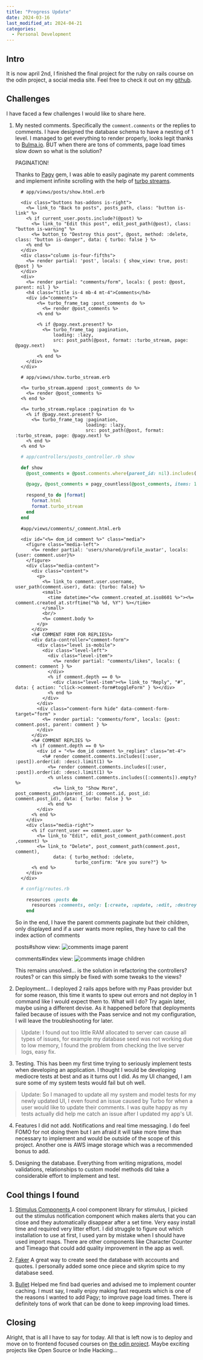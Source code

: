```yaml
---
title: "Progress Update"
date: 2024-03-16
last_modified_at: 2024-04-21
categories:
  - Personal Development
---
```

## Intro
It is now april 2nd, I finished the final project for the ruby on rails course on the odin project, a social media site. Feel free to check it out on my [github](https://github.com/MclPio/odinbook).

## Challenges
I have faced a few challenges I would like to share here.

1. My nested comments. Specifically the ```comment.comments``` or the replies to comments. I have designed the database schema to have a nesting of 1 level.
   I managed to get everything to render properly, looks legit thanks to [Bulma.io](https://bulma.io/). BUT when there are tons of comments, page load times slow down so what is the solution?

   PAGINATION!
   
   Thanks to [Pagy](https://github.com/ddnexus/pagy) gem, I was able to easily paginate my parent comments and
   implement infinite scrolling with the help of [turbo streams](https://turbo.hotwired.dev/handbook/streams).
  
    ```erb
      # app/views/posts/show.html.erb

      <div class="buttons has-addons is-right">
        <%= link_to "Back to posts", posts_path, class: "button is-link" %>
        <% if current_user.posts.include?(@post) %>
          <%= link_to "Edit this post", edit_post_path(@post), class: "button is-warning" %>
          <%= button_to "Destroy this post", @post, method: :delete, class: "button is-danger", data: { turbo: false } %>
        <% end %>
      </div>
      <div class="column is-four-fifths">
        <%= render partial: 'post', locals: { show_view: true, post: @post } %>
      </div>
      <div>
        <%= render partial: "comments/form", locals: { post: @post, parent: nil } %>
        <h4 class="title is-4 mb-4 mt-4">Comments</h4>
        <div id="comments">
            <%= turbo_frame_tag :post_comments do %>
              <%= render @post_comments %>
            <% end %>

            <% if @pagy.next.present? %>
              <%= turbo_frame_tag :pagination,
                  loading: :lazy,
                  src: post_path(@post, format: :turbo_stream, page: @pagy.next)
                  %>
            <% end %>
        </div>
      </div>
    ```

    ```erb
      # app/views/show.turbo_stream.erb

      <%= turbo_stream.append :post_comments do %>
        <%= render @post_comments %>
      <% end %>

      <%= turbo_stream.replace :pagination do %>
        <% if @pagy.next.present? %>
          <%= turbo_frame_tag :pagination,
                              loading: :lazy,
                              src: post_path(@post, format: :turbo_stream, page: @pagy.next) %>
        <% end %>
      <% end %>
    ```

    ```ruby
      # app/controllers/posts_controller.rb show

      def show
        @post_comments = @post.comments.where(parent_id: nil).includes([:user]).order(id: :desc)

        @pagy, @post_comments = pagy_countless(@post_comments, items: 10)

        respond_to do |format|
          format.html
          format.turbo_stream
        end
      end
    ```

    ```erb
      #app/views/comments/_comment.html.erb

      <div id="<%= dom_id comment %>" class="media">
        <figure class="media-left">
          <%= render partial: 'users/shared/profile_avatar', locals: {user: comment.user}%>
        </figure>
        <div class="media-content">
          <div class="content">
            <p>
              <%= link_to comment.user.username, user_path(comment.user), data: {turbo: false} %>
              <small>
                <time datetime="<%= comment.created_at.iso8601 %>"><%= comment.created_at.strftime("%b %d, %Y") %></time>
              </small>
              <br/>
              <%= comment.body %>
            </p>
          </div>
          <%# COMMENT FORM FOR REPLIES%>
          <div data-controller="comment-form">
            <div class="level is-mobile">
              <div class="level-left">
                <div class="level-item">
                  <%= render partial: "comments/likes", locals: { comment: comment } %>
                </div>
                <% if comment.depth == 0 %>
                  <div class="level-item"><%= link_to "Reply", "#", data: { action: "click->comment-form#toggleForm" } %></div>
                <% end %>
              </div>
            </div>
            <div class="comment-form hide" data-comment-form-target="form" >
              <%= render partial: "comments/form", locals: {post: comment.post, parent: comment } %>
            </div>
          </div>
          <%# COMMENT REPLIES %>
          <% if comment.depth == 0 %>
            <div id = "<%= dom_id comment %>_replies" class="mt-4">
              <%# render comment.comments.includes([:user, :post]).order(id: :desc).limit(1) %>
                <%= render comment.comments.includes([:user, :post]).order(id: :desc).limit(1) %>
                <% unless comment.comments.includes([:comments]).empty? %>
                  <%= link_to "Show More", post_comments_path(parent_id: comment.id, post_id: comment.post_id), data: { turbo: false } %>
                <% end %>
            </div>
          <% end %>
        </div>
        <div class="media-right">
          <% if current_user == comment.user %>
            <%= link_to "Edit", edit_post_comment_path(comment.post ,comment) %>
            <%= link_to "Delete", post_comment_path(comment.post, comment),
                  data: { turbo_method: :delete,
                          turbo_confirm: "Are you sure?"} %>
          <% end %>
        </div>
      </div>
    ```

    ```ruby
      # config/routes.rb

        resources :posts do
          resources :comments, only: [:create, :update, :edit, :destroy, :index]
        end
    ```
    So in the end, I have the parent comments paginate but their children, only displayed and
    if a user wants more replies, they have to call the index action of comments

    posts#show view:
    ![comments image parent](/assets/img/2024-04-03-parent-comment.png)

    comments#index view:
    ![comments image children](/assets/img/2024-04-03-child-comments.png)

    This remains unsolved... is the solution in refactoring the controllers? routes? or can this simply be fixed with some tweaks to the views?

2. Deployment... I deployed 2 rails apps before with my Paas provider but for some reason, this time it wants to spew out errors and not deploy in 1 command like I would expect them to. What will I do? Try again later, maybe using a different devise. As it happened before that deployments failed because of issues with the Paas service and not my configuration, I will leave the troubleshooting for later. 
> Update: I found out too little RAM allocated to server can cause all types of issues, for example my database seed was not working due to low memory, I found the problem from checking the live server logs, easy fix.

3. Testing. This has been my first time trying to seriously implement tests when developing an application. I thought I would be developing mediocre tests at best and as it turns out I did. As my UI changed, I am sure some of my system tests would fail but oh well. 
> Update: So I managed to update all my system and model tests for my newly updated UI, I even found an issue caused by Turbo for when a user would like to update their comments. I was quite happy as my tests actually did help me catch an issue after I updated my app's UI.

4. Features I did not add. Notifications and real time messaging. I do feel FOMO for not doing them but I am afraid it will take more time than necessary to implement and would be outside of the scope of this project. Another one is AWS image storage which was a recommended bonus to add. 

5. Designing the database. Everything from writing migrations, model validations, relationships to custom model methods did take a considerable effort to implement and test.

## Cool things I found

1. [Stimulus Components ](https://www.stimulus-components.com/)
   A cool component library for stimulus, I picked out the stimulus notification component which makes alerts
   that you can close and they automatically disappear after a set time. Very easy install time and required very litter effort. I did struggle to figure out which installation to use at first, I used yarn by mistake when I should have used import maps. There are other components like Character Counter and Timeago that could add quality improvement in the app as well.

2. [Faker](https://github.com/faker-ruby/faker)
   A great way to create seed the database with accounts and quotes. I personally added some once piece and skyrim spice to my database seed.

3. [Bullet](https://github.com/flyerhzm/bullet)
   Helped me find bad queries and advised me to implement counter caching. I must say, I really enjoy making fast requests which is one of the reasons I wanted to add Pagy; to improve page load times. There is definitely tons of work that can be done to keep improving load times.

## Closing

Alright, that is all I have to say for today. All that is left now is to deploy and move on to frontend focused courses on [the odin project](https://www.theodinproject.com/paths/full-stack-ruby-on-rails). Maybe exciting projects like Open Source or Indie Hacking...